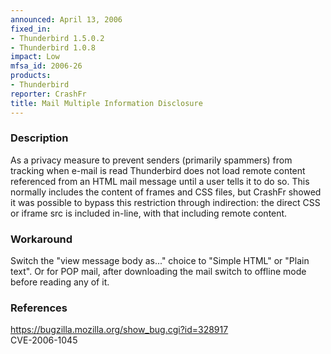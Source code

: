 ```yaml
---
announced: April 13, 2006
fixed_in:
- Thunderbird 1.5.0.2
- Thunderbird 1.0.8
impact: Low
mfsa_id: 2006-26
products:
- Thunderbird
reporter: CrashFr
title: Mail Multiple Information Disclosure
---
```


<h3>Description</h3>

<p>As a privacy measure to prevent senders (primarily spammers)
from tracking when e-mail is read Thunderbird does not load
remote content referenced from an HTML mail message until a
user tells it to do so. This normally includes the content of
frames and CSS files, but CrashFr showed it was possible to
bypass this restriction through indirection: the direct
CSS or iframe src is included in-line, with that including
remote content.</p>

<h3>Workaround</h3>

<p>Switch the "view message body as..." choice to "Simple HTML" or
"Plain text". Or for POP mail, after downloading the mail
switch to offline mode before reading any of it.</p>

<h3>References</h3>

<p><a href="https://bugzilla.mozilla.org/show_bug.cgi?id=328917">
https://bugzilla.mozilla.org/show_bug.cgi?id=328917</a><br/>
CVE-2006-1045</p>




